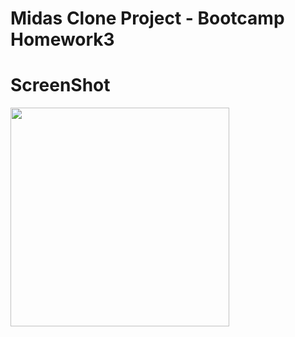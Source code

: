 # Midas Clone Project - Bootcamp Homework3

<h1>ScreenShot</h1>
<img src = "https://user-images.githubusercontent.com/59433203/230915162-3e6165e9-fb50-4aa9-9cb5-a697ba3a81f1.png" width="350px" heigth="450px">
